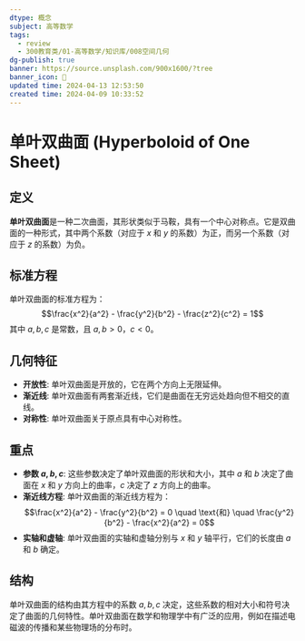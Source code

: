 ```yaml
---
dtype: 概念
subject: 高等数学
tags:
  - review
  - 300教育类/01-高等数学/知识库/008空间几何
dg-publish: true
banner: https://source.unsplash.com/900x1600/?tree
banner_icon: 🧠
updated time: 2024-04-13 12:53:50
created time: 2024-04-09 10:33:52
---
```


# 单叶双曲面 (Hyperboloid of One Sheet)

## 定义
**单叶双曲面**是一种二次曲面，其形状类似于马鞍，具有一个中心对称点。它是双曲面的一种形式，其中两个系数（对应于 $x$ 和 $y$ 的系数）为正，而另一个系数（对应于 $z$ 的系数）为负。

## 标准方程
单叶双曲面的标准方程为：
$$\frac{x^2}{a^2} - \frac{y^2}{b^2} - \frac{z^2}{c^2} = 1$$
其中 $a, b, c$ 是常数，且 $a, b > 0$，$c < 0$。

## 几何特征
- **开放性**: 单叶双曲面是开放的，它在两个方向上无限延伸。
- **渐近线**: 单叶双曲面有两套渐近线，它们是曲面在无穷远处趋向但不相交的直线。
- **对称性**: 单叶双曲面关于原点具有中心对称性。

## 重点
- **参数 $a, b, c$**: 这些参数决定了单叶双曲面的形状和大小，其中 $a$ 和 $b$ 决定了曲面在 $x$ 和 $y$ 方向上的曲率，$c$ 决定了 $z$ 方向上的曲率。
- **渐近线方程**: 单叶双曲面的渐近线方程为：
  $$\frac{x^2}{a^2} - \frac{y^2}{b^2} = 0 \quad \text{和} \quad \frac{y^2}{b^2} - \frac{x^2}{a^2} = 0$$
- **实轴和虚轴**: 单叶双曲面的实轴和虚轴分别与 $x$ 和 $y$ 轴平行，它们的长度由 $a$ 和 $b$ 确定。

## 结构
单叶双曲面的结构由其方程中的系数 $a, b, c$ 决定，这些系数的相对大小和符号决定了曲面的几何特性。单叶双曲面在数学和物理学中有广泛的应用，例如在描述电磁波的传播和某些物理场的分布时。
